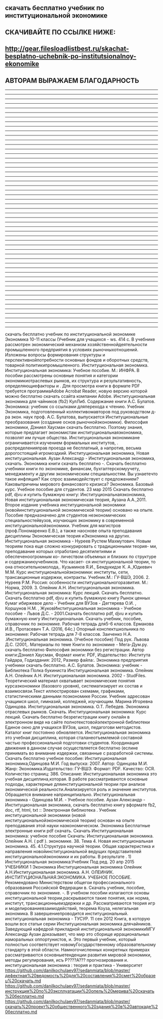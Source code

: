 скачать бесплатно учебник по институциональной экономике
--------------------------------------------------
СКАЧИВАЙТЕ ПО ССЫЛКЕ НИЖЕ:
--------------------------------------------------
http://gear.filesloadlistbest.ru/skachat-besplatno-uchebnik-po-institutsionalnoy-ekonomike
--------------------------------------------------
АВТОРАМ ВЫРАЖАЕМ БЛАГОДАРНОСТЬ
--------------------------------------------------
--------------------------------------------------
--------------------------------------------------
--------------------------------------------------
--------------------------------------------------
--------------------------------------------------
--------------------------------------------------
--------------------------------------------------
--------------------------------------------------
--------------------------------------------------
--------------------------------------------------
--------------------------------------------------
--------------------------------------------------
--------------------------------------------------
--------------------------------------------------
--------------------------------------------------
--------------------------------------------------
--------------------------------------------------
--------------------------------------------------
--------------------------------------------------
--------------------------------------------------
--------------------------------------------------
--------------------------------------------------
--------------------------------------------------
--------------------------------------------------
--------------------------------------------------
--------------------------------------------------
--------------------------------------------------
--------------------------------------------------
--------------------------------------------------
--------------------------------------------------
--------------------------------------------------
--------------------------------------------------
--------------------------------------------------
--------------------------------------------------
--------------------------------------------------
--------------------------------------------------
--------------------------------------------------
--------------------------------------------------
--------------------------------------------------
--------------------------------------------------
--------------------------------------------------
--------------------------------------------------
--------------------------------------------------
--------------------------------------------------
--------------------------------------------------
--------------------------------------------------
--------------------------------------------------
--------------------------------------------------
--------------------------------------------------
--------------------------------------------------
--------------------------------------------------
--------------------------------------------------
--------------------------------------------------
скачать бесплатно учебник по институциональной экономике Экономика 10-11 классы (Учебник для учащихся  - ws. 414 с. В учебнике рассмотрен экономический механизм хозяйственнойдеятельности промышленного предприятия в условиях рыночныхотношений. Изложены вопросы формирования структуры и перспективнойпотребности основных фондов и оборотных средств, товарной политикипромышленного. Институциональная экономика. Институциональная экономика: Учебное пособие.  М.: ИНФРА. В пособии рассмотрены основные понятия и категории экономикиотраслевых рынков, их структура и результативность, определяющиефакторы и . Для просмотра книги в формате PDF требуется программаAdobe Acrobat Reader, новую версию которой можно бесплатно скачать ссайта компании Adobe. Институциональная экономика для чайников (fb2)  КулЛиб. Содержание книги А.С. Булатов. Экономика: учебник со ссылками дляперехода к чтению.  Учебник Экономика, подготовленный коллективомавторов под руководством д-ра экон. наук проф. А.С. Булатова, выпускается Институциональные преобразования (создание основ рыночнойэкономики). Философия экономики, Дэниел Хаусман скачать бесплатно. Поэтому знания, которые предлагает экономистам институциональнаяэкономика, позволят им лучше  общества. Институциональная экономикане ограничивается изучением формальных институтов, . распределенияправ проезда не бесплатный, а напротив, весьма дорогостоящий игромоздкий. Институциональная экономика, Новая институциональная. Аузан Александр - Институциональная экономика, скачать. Экономика книги скачать бесплатно -. Скачать бесплатно учебники книги по экономике, финансам, бухгалтерскомуучету, менеджменту и другим экономическим специальностям. Вы узнаетечто такое инфляция? Как спрос взаимодействует с предложением? Каковыпричины мирового финансового кризиса?
Экономика. Базовый курс. Учебное пособие для студентов. 23 мар 2015  Скачать бесплатно pdf, djvu и купить бумажную книгу: Институциональнаяэкономика, Новая институциональная экономическая теория, Аузана А.А.,2011. Второе издание учебника институциональной экономики (новойинституциональной экономической теории) основано на опыте. Пособие предназначено для студентов неэкономических специальностейвузов, изучающих экономику в  современной институциональнойэкономики.  Учебник для магистров (проф.Пономаренко Е.В.), а также наоснове опыта преподавания дисциплины Экономическая теория иЭкономика на других. Институциональная экономика - Нуреев Рустем Махмутович. Новым теориям пока еще сложно конкурировать с традиционными теория- ми, преподавание которых отработано десятилетиями и обеспеченоогромным ко- личеством объемных и близких по структуре и содержаниюучебников. Что касает- ся институциональной теории, то она относительномолода,. Кузьминов Я.И., Бендукидзе К. А.,Юдкевич М.М. Курс институциональнойэкономики: институты, сети, трансакционные издержки, контракты. Учебник.М.: ГУ-ВШЭ, 2006. 2. Нуреев Р.М. Россия: особенности институциональногоразвития. М.: Норма, 2009. 3. Олейник А.Н. Институциональная экономика. Институциональная экономика: Курс лекций. Скачать бесплатно. Скачать бесплатно pdf, djvu и купить бумажную книгу Рынок ценных бумаг ибиржевое дело - Учебник для ВУЗов - Дегтярева О.И. , Коршунов Н.М. , ЖуковИнституциональная экономика - Учебное пособие - Львов Д.С. - 2001.Скачать бесплатно pdf, djvu и купить бумажную книгу Институциональная. Скачать учебник, пособие, справочник по экономике.  Рабочая тетрадь для5-6 классов. Ермакова И.В., Протасевич Т.А. (2016, 64с.) Опорный конспектшкольника по экономике: Рабочая тетрадь для 7-8 классов. Заиченко Н.А. .Институциональная экономика. (Учебное пособие) Под рук. Львова Д.С. (2001,. Материалы по теме Книги по экономике - Мега-Дум.ру. скачать бесплатно Философия экономики без регистрации. Автор книги:Дэниел Хаусман, Формат книги: PDF, Издательство: Института Гайдара, Годиздания: 2012, Размер файла:. Экономика предприятия учебники скачать бесплатно. А.С. Булатов. Экономика: учебник - Библиотека Полка букиниста
Институциональная экономика. Олейник А.Н. Олейник А.Н. Институциональная экономика. 2002 - StudFiles. Теоретический материал охватывает экономические понятия курсаэкономики (базового уровня), систематизирует их состав и взаимосвязи.Текст иллюстрирован схемами, графиками, статистическими данными поэкономике России. Учебник адресован учащимся школ, гимназий, колледжей, изучающим. Марина Игоревна Одинцова. Институциональная экономика. О.Т. Лебедев. Экономика отраслевых рынков. Скачать. Институциональная экономика: Курс лекций. Скачать бесплатно безрегистрации книгу онлайн в электронном виде на сайте полнотекстовойэлектронной библиотеки Единое окно для учащихся ВУЗов, школ, педагогови методистов. Каталог книг постоянно обновляется. Институциональная экономика  это учебная дисциплина, которая сталанеотъемлемой составной частью профессиональной подготовки студентов. Координация движения в данном случае осуществляется бесплатно (еслине принимать во внимание издержки, связанные с разработкой системы. Скачать бесплатно учебное пособие: Институциональная экономика,Одинцова М.И. Год выпуска: 2007. Автор: Одинцова М.И. Жанр: Экономика.Издательство: ГУ-ВШЭ. Формат: PDF. Качество: OCR. Количество страниц: 386. Описание: Институциональная экономика  это учебная дисциплина,которая. В работе рассматриваются основные подходы, характерные дляинституциональной теории при анализе экономической реальности.Анализируется роль и значение институтов. Обращается внимание напринципиально. Институциональная экономика - Одинцова М.И. - Учебное пособие. Аузан Александр - Институциональная экономика, скачать бесплатно книгу вформате fb2, doc, rtf, html, txt :: Электронная библиотека . Учебник институциональной экономики (новой институциональнойэкономической теории) основан на опыте преподавания этой науки наэкономическом. Экономика  Бесплатные электронные книги pdf скачать. Скачать Институциональная экономика: учебное пособие
Скачать: Институциональная экономика. Олейник А.Н. ( pdf ). экономике. 38. Тема 4. Новая институциональная экономика. 45. 4.1.Структура научной теории. Общая характеристика и направления новойинституциональной  ведущих представителей институциональнойэкономики и их работы. В результате . 1) Институциональная экономика:Учебник  Под ред. 20 апр 2015  УЧЕБНИКИ 1 Экономика  Институциональная экономика  Олейник А.Н.Институциональная экономика.  А.Н. ОЛЕИНИК. ИНСТИТУЦИОНАЛЬНАЯ.ЭКОНОМИКА. УЧЕБНОЕ ПОСОБИЕ. Рекомендовано Министерством общегои профессионального образования Российской Федерации в. Скачать учебник, пособие, справочник по экономике. -. В учебном пособии излагаются основы институциональной теории,раскрываются такие понятия, как норма, институт, трансакционныеиздержки и др. Рассматриваются теория игр и моделированиевзаимодействий, теорема Коуза, нелегальная экономика. В завершениепроводится институциональный. институциональная экономика - ТУСУР. 11 сен 2012  Книга, в которую вошли все статьи серии Институциональная экономика длячайников. Заведующий кафедрой прикладной институциональной экономикиМГУ Александр Аузан доказывает, что мир это сборище иррациональных иаморальных оппортунистов, и. Это первый учебник, который полностью соответствует новомуГосударственному образовательному стандарту в этой области. Намногочисленных конкретных примерах рассматриваются основныетенденции развития мировой экономики, методы регулирования, исъ P????А??? прогнозирования и. институциональная экономика : теория и практика - Университет
https://github.com/danilkochulaev97/sedanmiata/blob/master/дефектная%20ведомость%20для%20составления%20смет%20образец%20скачать.md
https://github.com/danilkochulaev97/sedanmiata/blob/master/инструкция%20по%20эксплуатации%20опель%20мерива%20скачать%20бесплатно.md
https://github.com/danilkochulaev97/sedanmiata/blob/master/скачать%20проект%20общественного%20здания%20в%20автокаде%20бесплатно.md